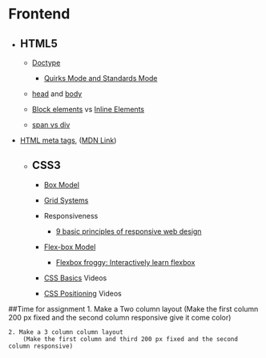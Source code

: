  # Frontend

  - ## HTML5

    - [Doctype](https://developer.mozilla.org/en-US/docs/Glossary/Doctype)

      - [Quirks Mode and Standards Mode](https://developer.mozilla.org/en-US/docs/Web/HTML/Quirks_Mode_and_Standards_Mode)

    - [head](https://developer.mozilla.org/en-US/docs/Learn/HTML/Introduction_to_HTML/The_head_metadata_in_HTML) and [body](https://developer.mozilla.org/en-US/docs/Web/HTML/Element/body)

    - [Block elements](https://developer.mozilla.org/en-US/docs/Web/HTML/Block-level_elements) vs [Inline Elements](https://developer.mozilla.org/en-US/docs/Web/HTML/Inline_elements)

    - [span vs div](https://stackoverflow.com/questions/183532/what-is-the-difference-between-html-tags-div-and-span)


- [HTML meta tags](https://www.w3schools.com/tags/tag_meta.asp), ([MDN Link](https://developer.mozilla.org/en-US/docs/Web/HTML/Element/meta))

  - ## CSS3
    - [Box Model](https://developer.mozilla.org/en-US/docs/Learn/CSS/Introduction_to_CSS/Box_model)

    - [Grid Systems](https://www.w3schools.com/css/css_rwd_grid.asp)

    - Responsiveness

      - [9 basic principles of responsive web design](http://blog.froont.com/9-basic-principles-of-responsive-web-design/)

    - [Flex-box Model](https://css-tricks.com/snippets/css/a-guide-to-flexbox/)

      - [Flexbox froggy: Interactively learn flexbox](http://flexboxfroggy.com/)

    - [CSS Basics](https://www.youtube.com/watch?v=s7ONvIgOWdM&list=PLqGj3iMvMa4IOmy04kDxh_hqODMqoeeCy) Videos

    - [CSS Positioning](https://www.youtube.com/watch?v=kejG8G0dr5U&list=PLqGj3iMvMa4L731ispRfGAabXeRpM4RL6) Videos


##Time for assignment 
    1. Make a Two column layout 
        (Make the first column 200 px fixed and the second column responsive give it come color)

    2. Make a 3 column column layout 
        (Make the first column and third 200 px fixed and the second column responsive)